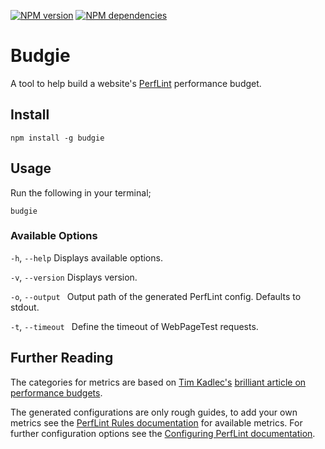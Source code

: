 [![NPM version](https://img.shields.io/npm/v/budgie.svg?style=flat)](https://www.npmjs.com/package/budgie)
[![NPM dependencies](https://david-dm.org/perflint/budgie.svg)](https://david-dm.org/perflint/budgie)

# Budgie
A tool to help build a website's [PerfLint](https://github.com/perflint/perflint) performance budget.

## Install

`npm install -g budgie`

## Usage

Run the following in your terminal;

`budgie`

### Available Options

`-h`, `--help`          Displays available options.

`-v`, `--version`       Displays version.

`-o`, `--output `       Output path of the generated PerfLint config. Defaults to stdout.

`-t`, `--timeout `      Define the timeout of WebPageTest requests.

## Further Reading

The categories for metrics are based on [Tim Kadlec's](https://github.com/tkadlec) [brilliant article on performance budgets](https://timkadlec.com/2014/11/performance-budget-metrics/).

The generated configurations are only rough guides, to add your own metrics see the [PerfLint Rules documentation](https://perflint.readme.io/docs/rules) for available metrics. For further configuration options see the [Configuring PerfLint documentation](https://perflint.readme.io/docs/configuring-perflint).
